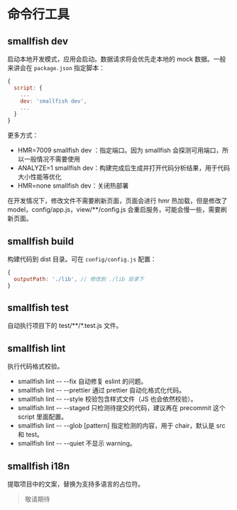 # 命令行工具

## smallfish dev

启动本地开发模式，应用会启动。数据请求将会优先走本地的 mock 数据。一般来讲会在 `package.json` 指定脚本：

```js
{
  script: {
    ...
    dev: 'smallfish dev',
    ...
  }
}
```

更多方式：

- HMR=7009 smallfish dev ：指定端口。因为 smallfish 会探测可用端口，所以一般情况不需要使用
- ANALYZE=1 smallfish dev：构建完成后生成并打开代码分析结果，用于代码大小性能等优化
- HMR=none smallfish dev：关闭热部署

在开发情况下，修改文件不需要刷新页面，页面会进行 hmr 热加载，但是修改了 model，config/app.js，view/\*\*/config.js 会重启服务，可能会慢一些，需要刷新页面。

## smallfish build

构建代码到 dist 目录。可在 `config/config.js` 配置：

```js
{
  outputPath: './lib', // 修改到 ./lib 目录下
}
```

## smallfish test

自动执行项目下的 test/**/*.test.js 文件。

## smallfish lint

执行代码格式校验。

- smallfish lint -- --fix 自动修复 eslint 的问题。
- smallfish lint -- --prettier 通过 prettier 自动化格式化代码。
- smallfish lint -- --style 校验包含样式文件（JS 也会依然校验）。
- smallfish lint -- --staged 只检测待提交的代码，建议再在 precommit 这个 script 里面配置。
- smallfish lint -- --glob [pattern] 指定检测的内容，用于 chair，默认是 src 和 test。
- smallfish lint -- --quiet 不显示 warning。

## smallfish i18n

提取项目中的文案，替换为支持多语言的占位符。

> 敬请期待

